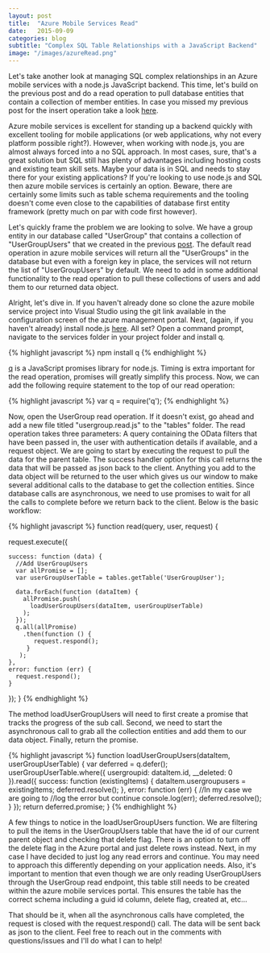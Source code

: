 ```yaml
---
layout: post
title:  "Azure Mobile Services Read"
date:   2015-09-09
categories: blog
subtitle: "Complex SQL Table Relationships with a JavaScript Backend"
image: "/images/azureRead.png"
---
```



Let's take another look at managing SQL complex relationships in an Azure mobile services with a node.js JavaScript backend. This time, let's build on the previous post and do a read operation to pull database entities that contain a collection of member entities. In case you missed my previous post for the insert operation take a look [here](http://jameshuffaker.com/#!/blog/azure-mobile-services-insert).

Azure mobile services is excellent for standing up a backend quickly with excellent tooling for mobile applications (or web applications, why not every platform possible right?).  However, when working with node.js, you are almost always forced into a no SQL approach. In most cases, sure, that's a great solution but SQL still has plenty of advantages including hosting costs and existing team skill sets. Maybe your data is in SQL and needs to stay there for your existing applications? If you're looking to use node.js and SQL then azure mobile services is certainly an option. Beware, there are certainly some limits such as table schema requirements and the tooling doesn't come even close to the capabilities of database first entity framework (pretty much on par with code first however).

Let's quickly frame the problem we are looking to solve. We have a group entity in our database called "UserGroup" that contains a collection of "UserGroupUsers" that we created in the previous [post](http://jameshuffaker.com/#!/blog/azure-mobile-services-insert). The default read operation in azure mobile services will return all the "UserGroups" in the database but even with a foreign key in place, the services will not return the list of "UserGroupUsers" by default. We need to add in some additional functionality to the read operation to pull these collections of users and add them to our returned data object.

Alright, let's dive in. If you haven't already done so clone the azure mobile service project into Visual Studio using the git link available in the configuration screen of the azure management portal. Next, (again, if you haven't already) install node.js [here](https://nodejs.org/). All set? Open a command prompt, navigate to the services folder in your project folder and install q.

{% highlight javascript %}
npm install q
{% endhighlight %}

[q](https://github.com/kriskowal/q) is a JavaScript promises library for node.js. Timing is extra important for the read operation, promises will greatly simplify this process. Now, we can add the following require statement to the top of our read operation:

{% highlight javascript %}
var q = require('q');
{% endhighlight %}

Now, open the UserGroup read operation. If it doesn't exist, go ahead and add a new file titled "usergroup.read.js" to the "tables" folder. The read operation takes three parameters: A query containing the OData filters that have been passed in, the user with authentication details if available, and a request object. We are going to start by executing the request to pull the data for the parent table. The success handler option for this call returns the data that will be passed as json back to the client. Anything you add to the data object will be returned to the user which gives us our window to make several additional calls to the database to get the collection entities. Since database calls are asynchronous, we need to use promises to wait for all the calls to complete before we return back to the client. Below is the basic workflow:

{% highlight javascript %}
function read(query, user, request) {
  
  request.execute({
    
    success: function (data) {
      //Add UserGroupUsers
      var allPromise = [];
      var userGroupUserTable = tables.getTable('UserGroupUser');
      
      data.forEach(function (dataItem) {
        allPromise.push(
          loadUserGroupUsers(dataItem, userGroupUserTable)
        );
      });
      q.all(allPromise)
        .then(function () {
           request.respond();
         }
       );
    },
    error: function (err) {
      request.respond();
    }
  });
}
{% endhighlight %}

The method loadUserGroupUsers will need to first create a promise that tracks the progress of the sub call. Second, we need to start the asynchronous call to grab all the collection entities and add them to our data object. Finally, return the promise.

{% highlight javascript %}
function loadUserGroupUsers(dataItem, userGroupUserTable) {
  var deferred = q.defer();
  userGroupUserTable.where({
    usergroupid: dataItem.id,
    __deleted: 0
  }).read({
    success: function (existingItems) {
      dataItem.usergroupusers = existingItems;
      deferred.resolve();
    },
    error: function (err) {
      //In my case we are going to
      //log the error but continue
      console.log(err);
      deferred.resolve();
    }
  });
  return deferred.promise;
}
{% endhighlight %}

A few things to notice in the loadUserGroupUsers function. We are filtering to pull the items in the UserGroupUsers table that have the id of our current parent object and checking that delete flag. There is an option to turn off the delete flag in the Azure portal and just delete rows instead. Next, in my case I have decided to just log any read errors and continue. You may need to approach this differently depending on your application needs. Also, it's important to mention that even though we are only reading UserGroupUsers through the UserGroup read endpoint, this table still needs to be created within the azure mobile services portal. This ensures the table has the correct schema including a guid id column, delete flag, created at, etc...

That should be it, when all the asynchronous calls have completed, the request is closed with the request.respond() call. The data will be sent back as json to the client. Feel free to reach out in the comments with questions/issues and I'll do what I can to help!